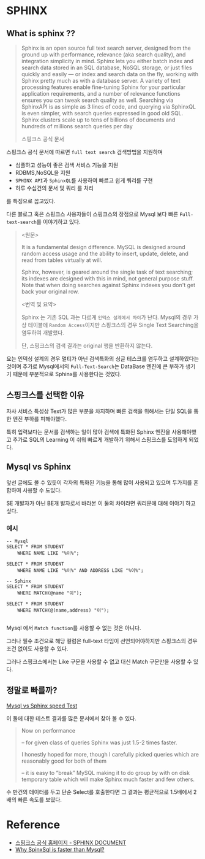 # SPHINX


## What is sphinx ??


>Sphinx is an open source full text search server, designed from the ground up with performance, relevance (aka search quality), 
and integration simplicity in mind.
Sphinx lets you either batch index and search data stored in an SQL database, NoSQL storage, or just files quickly and easily 
— or index and search data on the fly, working with Sphinx pretty much as with a database server.
A variety of text processing features enable fine-tuning Sphinx for your particular application requirements, 
and a number of relevance functions ensures you can tweak search quality as well.
Searching via SphinxAPI is as simple as 3 lines of code, and querying via SphinxQL is even simpler, with search queries expressed in good old SQL.
Sphinx clusters scale up to tens of billions of documents and hundreds of millions search queries per day
>
> 스핑크스 공식 문서 


스핑크스 공식 문서에 따르면 `full text search` 검색방법을 지원하며 
- 심플하고 성능이 좋은 검색 서비스 기능을 지원
- RDBMS,NoSQL을 지원
- `SPHINX API`과 `SphinxQL`를 사용하여 빠르고 쉽게 쿼리를 구현
- 하루 수십건의 문서 및 쿼리 를 처리

를 특징으로 꼽고있다.

다른 블로그 혹은 스핑크스 사용자들이 스핑크스의 장점으로 Mysql 보다 빠른 `Full-text-search`를 이야기하고 있다.


><원문>
>
>It is a fundamental design difference. MySQL is designed around random access usage and
the ability to insert, update, delete, and read from tables virtually at will.
>
> Sphinx, however, is geared around the single task of text searching; its indexes are
designed with this in mind, not general purpose stuff. Note that when doing searches
against Sphinx indexes you don't get back your original row.
>
><번역 및 요약>
>
>Sphinx 는 기존 SQL 과는 다르게 `인덱스 설계에서 차이`가 난다.
Mysql의 경우 가상 테이블에 `Random Access`이지만 스핑크스의 경우 Single Text Searching을 염두하여 개발했다.
>
>단, 스핑크스의 검색 결과는 original 행을 반환하지 않는다.


요는 인덱싱 설계의 경우 멀티가 아닌 검색특화의 싱글 테스크를 염두하고 설계하였다는 것이며 
추가로 Mysql에서의 `Full-Text-Search`는 DataBase 엔진에 큰 부하가 생기기 때문에 부분적으로 Sphinx를 사용한다는 것였다.


## 스핑크스를 선택한 이유

자사 서비스 특성상 Text가 많은 부분을 차지하며 빠른 검색을 위해서는 단일 SQL을 통한 엔진 부하를 피해야했다.

특히 입력보다는 문서를 검색하는 일이 많아 검색에 특화된 Sphinx 엔진을 사용해야했고 
추가로 SQL의 Learning 이 쉬워 빠르게 개발하기 위해서 스핑크스를 도입하게 되었다.


## Mysql vs Sphinx

앞선 글에도 볼 수 있듯이 각자의 특화된 기능을 통해 많이 사용되고 있으며 두가지를 혼합하여 사용할 수 도있다.

SE 개발자가 아닌 BE개  발자로서 바라본 이 둘의 차이라면 쿼리문에 대해 이야기 하고싶다.

### 예시
```roomsql
-- Mysql
SELECT * FROM STUDENT 
    WHERE NAME LIKE "%이%";

SELECT * FROM STUDENT 
    WHERE NAME LIKE "%이%" AND ADDRESS LIKE "%이%";

-- Sphinx
SELECT * FROM STUDENT 
    WHERE MATCH(@name "이");

SELECT * FROM STUDENT 
    WHERE MATCH(@(name,address) "이");


```

Mysql 에서 `Match function`를 사용할 수 없는 것은 아니다.

그러나 필수 조건으로 해당 컬럼은 full-text 타임이 선언되어야하지만 스핑크스의 경우 조건 없이도 사용할 수 있다.

그러나 스핑크스에서는 Like 구문을 사용할 수 없고 대신 Match 구문만을 사용할 수 있다.


## 정말로 빠를까?

[Mysql vs Sphinx speed Test](https://www.percona.com/blog/2009/04/19/talking-mysql-to-sphinx/)

이 둘에 대한 테스트 결과를 많은 문서에서 찾아 볼 수 있다.


>Now on performance
> 
>– for given class of queries Sphinx was just 1.5-2 times faster. 
>
>I honestly hoped for more, though I carefully picked queries which are reasonably good for both of them 
>
>– it is easy to “break” MySQL making it to do group by with on disk temporary table 
which will make Sphinx much faster and few others.

수 만건의 데이터를 두고 단순 Select를 호출한다면 그 결과는 평균적으로 1.5배에서 2배의 빠른 속도를 보였다.



# Reference
- [스핑크스 공식 홈페이지 - SPHINX DOCUMENT](https://sphinxsearch.com/about/sphinx/)
- [Why SpinxSql is faster than Mysql?](https://sphinxsearch.com/forum/view.html?id=2559)